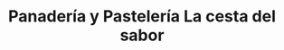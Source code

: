 ---
title: "Panadería y Pastelería La cesta del sabor"
url: /loja-ecuador/panaderia-y-pasteleria-la-cesta-del-sabor/
shop: panadería
---